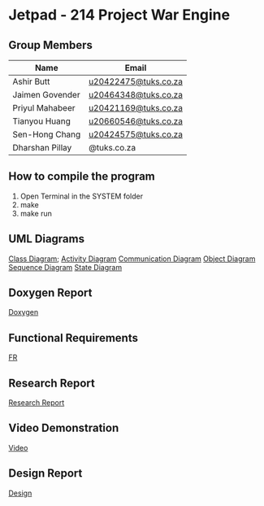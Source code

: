 # Jetpad - 214 Project War Engine

## Group Members

| Name | Email |
| ----------- | ----------- |
| Ashir Butt | u20422475@tuks.co.za |
| Jaimen Govender | u20464348@tuks.co.za |
| Priyul Mahabeer | u20421169@tuks.co.za |
| Tianyou Huang | u20660546@tuks.co.za |
| Sen-Hong Chang | u20424575@tuks.co.za |
| Dharshan Pillay | @tuks.co.za |


## How to compile the program

1. Open Terminal in the SYSTEM folder
2. make
3. make run

## UML Diagrams
[Class Diagram](https://drive.google.com/drive/u/0/folders/1iLaN0yRBw1PWcm_lwk2ROV7TUf-jtMRp);
[Activity Diagram](https://drive.google.com/drive/u/0/folders/1fo7Do6LNsNUDNIuL2ljOeRc_ZzYhXlip)
[Communication Diagram](https://drive.google.com/drive/u/0/folders/1pDfnsJz-hNj3_8AqUz7T7kVC3BVQn97P)
[Object Diagram](https://drive.google.com/drive/u/0/folders/1bX7z66ht3r2gMlK_KVTg--VL2KNogJml)
[Sequence Diagram](https://drive.google.com/drive/u/0/folders/1ueMsUafxSUlut7lbtrQpBnsU3GZ1bUXH)
[State Diagram](https://drive.google.com/drive/u/0/folders/1R5EW7jJy0a21uHerldPi8WJkBA_rn4E5)

## Doxygen Report
[Doxygen](https://drive.google.com/drive/u/0/folders/1NCU2J2Np6GrRXTTFzZMVWMx8WpxPi9mW)

## Functional Requirements
[FR](https://drive.google.com/drive/u/0/folders/1Ayvsvgwcm-OSu_iBR5yNxoG4JlpqNMF0)

## Research Report
[Research Report](https://drive.google.com/drive/u/0/folders/1G2B9yqTDjsBC7ZsMxVPaKy_-MF9n2yAf)

## Video Demonstration
[Video](https://drive.google.com/drive/u/0/folders/1zwu0cwJ5NiCZY4GkjCm1dfxItaCthhxX)

## Design Report
[Design](https://drive.google.com/drive/u/0/folders/1aT9U4q1az_QHCNmY5P7qxhaAOFrv1CAB)

